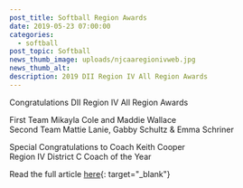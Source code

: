 ```yaml
---
post_title: Softball Region Awards
date: 2019-05-23 07:00:00
categories:
  - softball
post_topic: Softball
news_thumb_image: uploads/njcaaregionivweb.jpg
news_thumb_alt:
description: 2019 DII Region IV All Region Awards
---
```


Congratulations DII Region IV All Region Awards

First Team Mikayla Cole and Maddie Wallace<br>Second Team Mattie Lanie, Gabby Schultz & Emma Schriner

Special Congratulations to Coach Keith Cooper&nbsp;<br>Region IV District C Coach of the Year

Read the full article [here](http://region4sports.com/…/…/2018-19/releases/20190521o4q57s){: target="_blank"}
